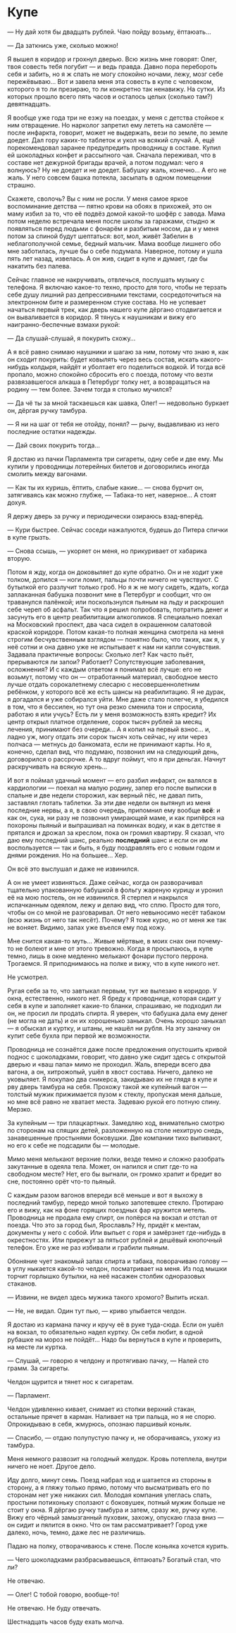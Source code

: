 # Купе

— Ну дай хотя бы двадцать рублей. Чаю пойду возьму, ёптаюать… 

— Да заткнись уже, сколько можно!

Я вышел в коридор и грохнул дверью. Всю жизнь мне говорят: Олег, твоя совесть тебя погубит — и ведь правда. Давно пора перебороть себя и забить, но я ж спать не могу спокойно ночами, лежу, мозг себе пережёвываю… Вот и завела меня эта совесть в купе с человеком, которого я то ли презираю, то ли конкретно так ненавижу. На сутки. Из которых прошло всего пять часов и осталось целых (сколько там?) девятнадцать.

Я вообще уже года три не езжу на поездах, у меня с детства стойкое к ним отвращение. Но нарколог запретил ему лететь на самолёте — после инфаркта, говорит, может не выдержать, вези по земле, по земле доедет. Дал гору каких-то таблеток и укол на всякий случай. А, ещё порекомендовал заранее предупредить проводницу в составе. Купил ей шоколадных конфет и рассыпного чая. Сначала переживал, что в составе нет дежурной бригады врачей, а потом подумал: чего я волнуюсь? Ну не доедет и не доедет. Бабушку жаль, конечно… А его не жаль. У него совсем башка потекла, засыпать в одном помещении страшно.

Скажете, сволочь? Вы с ним не росли. У меня самое яркое воспоминание детства — пятно крови на обоях в прихожей, это он маму избил за то, что её подвёз домой какой-то шофёр с завода. Мама потом неделю встречала меня после школы за гаражами, стыдно ж появляться перед людьми с фонарём и разбитым носом, да и у меня потом за спиной будут шептаться: вот, мол, живёт Забелин в неблагополучной семье, бедный мальчик. Мама вообще лишнего обо мне заботилась, лучше бы о себе подумала. Наверное, потому и ушла пять лет назад, извелась. А он жив, сидит в купе и думает, где бы накатить без палева.

Сейчас главное не накручивать, отвлечься, послушать музыку с телефона. Я включаю какое-то техно, просто для того, чтобы не терзать себе душу лишний раз депрессивными текстами, сосредоточиться на электронном бите и размеренном стуке состава. Но не успевает начаться первый трек, как дверь нашего купе дёргано отодвигается и он вываливается в коридор. Я тянусь к наушникам и вижу его наигранно-беспечные взмахи рукой:

— Да слушай-слушай, я покурить схожу…

А я всё равно снимаю наушники и шагаю за ним, потому что знаю я, как он сходит покурить: будет ковылять через весь состав, искать какого-нибудь колдыря, найдёт и уболтает его поделиться водкой. И тогда всё пропало, можно спокойно сбросить его с поезда, потому что везти развязавшегося алкаша в Петербург толку нет, а возвращаться на родину — тем более. Зачем тогда я столько мучился?

— Да чё ты за мной таскаешься как шавка, Олег! — недовольно буркает он, дёргая ручку тамбура.

— Я ни на шаг от тебя не отойду, понял? — рычу, выдавливаю из него последние остатки надежды.

— Дай своих покурить тогда…

Я достаю из пачки Парламента три сигареты, одну себе и две ему. Мы купили у проводницы лотерейных билетов и договорились иногда смолить между вагонами.

— Как ты их куришь, ёптить, слабые какие… — снова бурчит он, затягиваясь как можно глубже, — Табака-то нет, наверное… А стоят дохуя.

Я держу дверь за ручку и периодически озираюсь взад-вперёд.

— Кури быстрее. Сейчас соседи нажалуются, будешь до Питера спички в купе грызть.

— Снова ссышь, — укоряет он меня, но прикуривает от хабарика вторую.

Потом я жду, когда он доковыляет до купе обратно. Он и не ходит уже толком, допился — ноги ломит, пальцы почти ничего не чувствуют. С бутылкой его разлучит только гроб. Но я ж не могу сидеть, ждать, когда заплаканная бабушка позвонит мне в Петербург и сообщит, что он траванулся палёнкой; или поскользнулся пьяным на льду и раскрошил себе череп об асфальт. Так что я решил попробовать, потратить денег и засунуть его в центр реабилитации алкоголиков. Я специально поехал на Московский проспект, два часа сидел в окрашенном салатовой краской коридоре. Потом какая-то полная женщина смотрела на меня строгим бесчувственным взглядом — понятно было, что таких, как я, у неё сотни и она давно уже не испытывает к нам ни капли сочувствия. Задавала практичные вопросы: Сколько лет? Как часто пьёт, прерываются ли запои? Работает? Сопутствующие заболевания, осложнения? И с каждым ответом я понимал всё лучше: его не возьмут, потому что он — отработанный материал, свободное место лучше отдать сорокалетнему слесарю с несовершеннолетним ребёнком, у которого всё же есть шансы на реабилитацию. Я не дурак, я догадался и уже собирался уйти. Мне даже стало полегче, я убедился в том, что я бессилен, но тут она резко сменила тон и спросила, работаю я или учусь? Есть ли у меня возможность взять кредит? Их центр открыл платное отделение, сорок тысяч рублей за месяц лечения, принимают без очереди… А я копил на первый взнос… и, ладно уж, могу отдать эти сорок тысяч хоть сейчас, ну или через полчаса — метнусь до банкомата, если не принимают карты. Но я, конечно, сделал вид, что подумаю, позвонил им на следующий день, договорился о рассрочке. А то вдруг поймут, что я при деньгах. Начнут раскручивать на всякую хрень…

И вот я поймал удачный момент — его разбил инфаркт, он валялся в кардиологии — поехал на малую родину, запер его после выписки в спальне и две недели сторожил, как верный пёс, не давал пить, заставлял глотать таблетки. За эти две недели он вытянул из меня последние нервы, а я, в свою очередь, припомнил ему вообще **всё**: и как он, сука, ни разу не позвонил умирающей маме, и как припёрся на похороны пьяный и выпрашивал на поминках водку, и как в детстве я прятался и дрожал за креслом, пока он громил квартиру. Я сказал, что даю ему последний шанс, реально **последний** шанс и если он им воспользуется — так и быть, я буду поздравлять его с новым годом и днями рождения. Но на большее… Хер.

Он всё это выслушал и даже не извинился.

А он не умеет извиняться. Даже сейчас, когда он разворачивал тщательно упакованную бабушкой в фольгу жареную курицу и уронил её на мою постель, он не извинился. Я стерпел и накрылся испачканным одеялом, лежу и делаю вид, что сплю. Просто для того, чтобы он со мной не разговаривал. От него невыносимо несёт табаком (всю жизнь от него так несёт). Почему? Я тоже курю, но от меня же так не воняет. Видимо, запах уже въелся ему под кожу.

Мне снится какая-то муть… Живые мёртвые, в моих снах они почему-то не болеют и мне от этого тревожно. Когда я просыпаюсь, в купе темно, лишь в окне медленно мелькают фонари пустого перрона. Трогаемся. Я приподнимаюсь на полке и вижу, что в купе никого нет. 

Не усмотрел.

Ругая себя за то, что завтыкал первым, тут же вылезаю в коридор. У окна, естественно, никого нет. Я бреду к проводнице, которая сидит у себя в купе и заполняет какие-то бланки, спрашиваю, не подходил ли он, не просил ли продать спирта. Я уверен, что бабушка дала ему денег (не могла не дать) и он их хорошенько заныкал. Очень хорошо заныкал — я обыскал и куртку, и штаны, не нашёл ни рубля. На эту заначку он купит себе бухла при первой же возможности.

Проводница не сознаётся даже после предложения опустошить кривой поднос с шоколадками, говорит, что давно уже сидит здесь с открытой дверью и «ваш папа» мимо не проходил. Жаль, впереди всего два вагона, а он, хитрожопый, ушёл в хвост состава. Ничего, далеко не уковыляет. Я покупаю два сникерса, закидываю их не глядя в купе и рву дверь тамбура на себя. Прохожу такой же купейный вагон — толстый мужик прижимается пузом к стеклу, пропуская меня дальше, но мне всё равно не хватает места. Задеваю рукой его потную спину. Мерзко. 

За купейным — три плацкартных. Замедляю ход, внимательно смотрю по сторонам на спящих детей, разложенную на столе нехитрую снедь, занавешенные простынями боковушки. Две компании тихо выпивают, но его к себе не подсадили бы — молодые.

Мимо меня мелькают верхние полки, везде темно и сложно разобрать закутанные в одеяла тела. Может, он напился и спит где-то на свободном месте? Нет, его бы выгнали, он громко храпит и бредит во сне, постоянно орёт что-то пьяный.

С каждым разом вагонов впереди всё меньше и вот я выхожу в последний тамбур, передо мной только запотевшее стекло. Протираю его и вижу, как на фоне горящих поездных фар кружится метель. Проводница не продала ему спирт, он попёрся на вокзал и отстал от поезда. Что это за город был, Ярославль? Ну, придёт к ментам, документы у него с собой. Или выпьет с горя и замёрзнет где-нибудь в окрестностях. Или прирежут за пятьсот рублей и дешёвый кнопочный телефон. Его уже не раз избивали и грабили пьяным.

Обоняние чует знакомый запах спирта и табака, поворачиваю голову — в углу ныкается какой-то челдон, посматривает на меня. Из под мышки торчит горлышко бутылки, на неё насажен столбик одноразовых стаканов.

— Извини, не видел здесь мужика такого хромого? Выпить искал.

— Не, не видал. Один тут пью, — криво улыбается челдон.

Я достаю из кармана пачку и кручу её в руке туда-сюда. Если он ушёл на вокзал, то обязательно надел куртку. Он себя любит, в одной рубашке на мороз не пойдёт… Надо бы вернуться в купе и проверить, на месте ли куртка.

— Слушай, — говорю я челдону и протягиваю пачку, — Налей сто грамм. За сигареты.

Челдон щурится и тянет нос к сигаретам.

— Парламент.

Челдон удивленно кивает, снимает из стопки верхний стакан, остальные прячет в карман. Наливает на три пальца, но я не спорю. Опрокидываю в себя, жмурюсь, опознаю паршивый коньяк.

— Спасибо, — отдаю полупустую пачку и, не оборачиваясь, ухожу из тамбура.

Меня немного развозит на голодный желудок. Кровь потеплела, внутри ничего не ноет. Другое дело.

Иду долго, минут семь. Поезд набрал ход и шатается из стороны в сторону, а я гляжу только прямо, потому что высматривать его по сторонам нет уже никаких сил. Молодая компания улеглась спать, простыни потихоньку сползают с боковушек, потный мужик больше не стоит у окна. Я дёргаю ручку тамбура и затем, сразу же, ручку купе. Вижу его чёрный замызганный пуховик, захожу, опускаю глаза вниз — он сидит и пялится в окно. Что он там рассматривает? Город уже далеко, ночь, темно, даже лес не различишь.

Падаю на полку, отворачиваюсь к стене. После коньяка хочется курить.

— Чего шоколадками разбрасываешься, ёптаюать? Богатый стал, что ли?

Не отвечаю.

— Олег! С тобой говорю, вообще-то!

Не отвечаю. Не буду отвечать. 

Шестнадцать часов буду ехать молча.